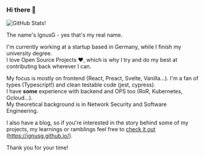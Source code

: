 ### Hi there 👋

![GitHub Stats!](https://github-readme-stats.vercel.app/api?username=ignusg&show_icons=true&icon_color=0366d6&bg_color=ffffff&hide_title=true)

The name's IgnusG - yes that's my real name<!-- No it isn't ^^' -->.

I'm currently working at a startup based in Germany, while I finish my university degree.  
I love Open Source Projects ❤, which is why I try and do my best at contributing back wherever I can.

My focus is mostly on frontend (React, Preact, Svelte, Vanilla...). I'm a fan of types (Typescript!) and clean testable code (jest, cypress).  
I have **some** experience with backend and OPS too (RoR, Kubernetes, Gcloud...).  
My theoretical background is in Network Security and Software Engineering.

I also have a blog<!-- WIP 🙏 -->, so if you're interested in the story behind some of my projects, my learnings or ramblings feel free to [check it out](https://ignusg.github.io/) (https://ignusg.github.io/).

Thank you for your time! <!-- If you've made it this far, here is a cookie for you 🍪 --> 
